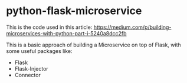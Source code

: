 # python-flask-microservice

This is the code used in this article: https://medium.com/p/building-microservices-with-python-part-i-5240a8dcc2fb

This is a basic approach of building a Microservice on top of Flask, with some useful packages like:

- Flask
- Flask-Injector
- Connector
